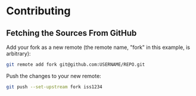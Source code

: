 # Contributing

## Fetching the Sources From GitHub

Add your fork as a new remote (the remote name, "fork" in this example, is arbitrary):

```bash
git remote add fork git@github.com:USERNAME/REPO.git
```

Push the changes to your new remote:

```bash
git push --set-upstream fork iss1234
```
